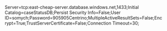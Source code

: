 Server=tcp:east-cheap-server.database.windows.net,1433;Initial Catalog=caseStatusDB;Persist Security Info=False;User ID=somych;Password=905905Centrino;MultipleActiveResultSets=False;Encrypt=True;TrustServerCertificate=False;Connection Timeout=30;